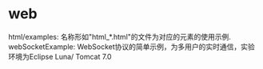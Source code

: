 # web
html/examples: 名称形如"html\_\*.html"的文件为对应的元素的使用示例.
webSocketExample: WebSocket协议的简单示例，为多用户的实时通信，实验环境为Eclipse Luna/ Tomcat 7.0
